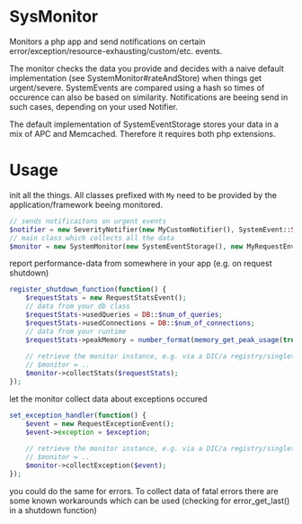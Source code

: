 SysMonitor
==========

Monitors a php app and send notifications on certain error/exception/resource-exhausting/custom/etc. events.

The monitor checks the data you provide and decides with a naive default implementation (see SystemMonitor#rateAndStore) when things get urgent/severe. SystemEvents are compared using a hash so times of occurence can also be based on similarity.
Notifications are beeing send in such cases, depending on your used Notifier.

The default implementation of SystemEventStorage stores your data in a mix of APC and Memcached. Therefore it requires both php extensions.

Usage
=====

init all the things. All classes prefixed with `My` need to be provided by the application/framework beeing monitored.

```php
// sends notificaitons on urgent events
$notifier = new SeverityNotifier(new MyCustomNotifier(), SystemEvent::SEVERITY_URGENT);
// main class which collects all the data
$monitor = new SystemMonitor(new SystemEventStorage(), new MyRequestEnvImpl(), $notifier);
```

report performance-data from somewhere in your app (e.g. on request shutdown)

```php
register_shutdown_function(function() {
    $requestStats = new RequestStatsEvent();
    // data from your db class
    $requestStats->usedQueries = DB::$num_of_queries;
    $requestStats->usedConnections = DB::$num_of_connections;
    // data from your runtime
    $requestStats->peakMemory = number_format(memory_get_peak_usage(true) / 1024 / 1024);
    
    // retrieve the monitor instance, e.g. via a DIC/a registry/singleton/whatever
    // $monitor = .. 
    $monitor->collectStats($requestStats);
});
```

let the monitor collect data about exceptions occured

```php
set_exception_handler(function() {
    $event = new RequestExceptionEvent();
    $event->exception = $exception;
    
    // retrieve the monitor instance, e.g. via a DIC/a registry/singleton/whatever
    // $monitor = .. 
    $monitor->collectException($event);
});
```

you could do the same for errors. To collect data of fatal errors there are some known workarounds which can be used (checking for error_get_last() in a shutdown function)
